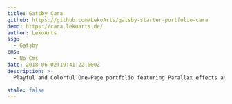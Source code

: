 ```yaml
---
title: Gatsby Cara
github: https://github.com/LekoArts/gatsby-starter-portfolio-cara
demo: https://cara.lekoarts.de/
author: LekoArts
ssg:
  - Gatsby
cms:
  - No Cms
date: 2018-06-02T19:41:22.000Z
description: >-
  Playful and Colorful One-Page portfolio featuring Parallax effects and animations. Especially designers and/or photographers will love this theme! Built with MDX and Theme UI.

stale: false
---
```

